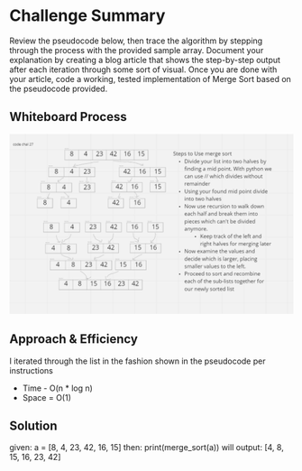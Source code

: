 # Challenge Summary
<!-- Description of the challenge -->
Review the pseudocode below, then trace the algorithm by stepping through the process with the provided sample array. Document your explanation by creating a blog article that shows the step-by-step output after each iteration through some sort of visual.
Once you are done with your article, code a working, tested implementation of Merge Sort based on the pseudocode provided.

## Whiteboard Process
<!-- Embedded blog post image -->
![blog image](blog_post.png)
## Approach & Efficiency
<!-- What approach did you take? Why? What is the Big O space/time for this approach? -->
I iterated through the list in the fashion shown in the pseudocode per instructions
- Time - O(n * log n)
- Space = O(1)
## Solution
<!-- Show how to run your code, and examples of it in action -->

given:
a = [8, 4, 23, 42, 16, 15]
then:
print(merge_sort(a))
will output:
[4, 8, 15, 16, 23, 42]

